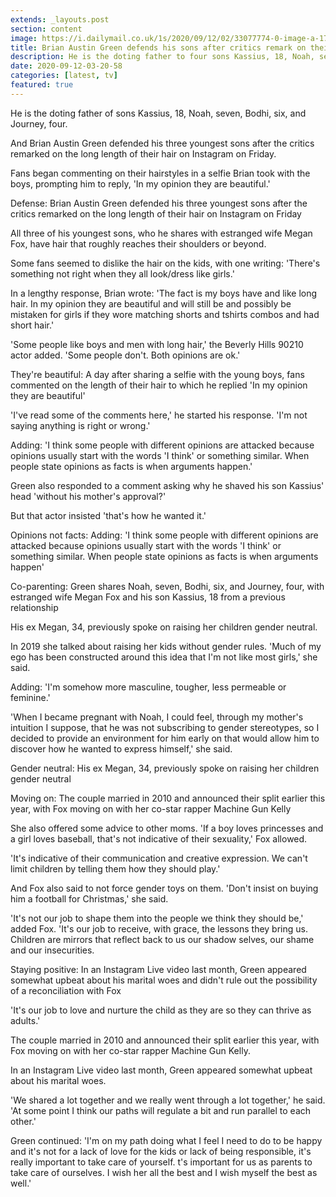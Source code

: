 ```yaml
---
extends: _layouts.post
section: content
image: https://i.dailymail.co.uk/1s/2020/09/12/02/33077774-0-image-a-17_1599872744134.jpg 
title: Brian Austin Green defends his sons after critics remark on their long hair 
description: He is the doting father to four sons Kassius, 18, Noah, seven, Bodhi, six, and Journey, four. Fans began commenting on their hairstyles in a selfie Brian took with the boys, prompting him to reply. 
date: 2020-09-12-03-20-58 
categories: [latest, tv] 
featured: true 
--- 
```

He is the doting father of sons Kassius, 18, Noah, seven, Bodhi, six, and Journey, four.

And Brian Austin Green defended his three youngest sons after the critics remarked on the long length of their hair on Instagram on Friday. 

Fans began commenting on their hairstyles in a selfie Brian took with the boys, prompting him to reply, 'In my opinion they are beautiful.' 

Defense: Brian Austin Green defended his three youngest sons after the critics remarked on the long length of their hair on Instagram on Friday

All three of his youngest sons, who he shares with estranged wife Megan Fox, have hair that roughly reaches their shoulders or beyond. 

Some fans seemed to dislike the hair on the kids, with one writing: 'There's something not right when they all look/dress like girls.' 

In a lengthy response, Brian wrote: 'The fact is my boys have and like long hair. In my opinion they are beautiful and will still be and possibly be mistaken for girls if they wore matching shorts and tshirts combos and had short hair.' 

'Some people like boys and men with long hair,' the Beverly Hills 90210 actor added. 'Some people don't. Both opinions are ok.'  

They're beautiful: A day after sharing a selfie with the young boys, fans commented on the length of their hair to which he replied 'In my opinion they are beautiful' 

'I've read some of the comments here,' he started his response. 'I'm not saying anything is right or wrong.' 

Adding: 'I think some people with different opinions are attacked because opinions usually start with the words 'I think' or something similar. When people state opinions as facts is when arguments happen.'

Green also responded to a comment asking why he shaved his son Kassius' head 'without his mother's approval?' 

But that actor insisted 'that's how he wanted it.' 

Opinions not facts: Adding: 'I think some people with different opinions are attacked because opinions usually start with the words 'I think' or something similar. When people state opinions as facts is when arguments happen' 

Co-parenting: Green shares Noah, seven, Bodhi, six, and Journey, four, with estranged wife Megan Fox and his son Kassius, 18 from a previous relationship 

His ex Megan, 34, previously spoke on raising her children gender neutral. 

In 2019 she talked about raising her kids without gender rules. 'Much of my ego has been constructed around this idea that I'm not like most girls,' she said. 

Adding: 'I'm somehow more masculine, tougher, less permeable or feminine.' 

'When I became pregnant with Noah, I could feel, through my mother's intuition I suppose, that he was not subscribing to gender stereotypes, so I decided to provide an environment for him early on that would allow him to discover how he wanted to express himself,' she said. 

Gender neutral: His ex Megan, 34, previously spoke on raising her children gender neutral  

Moving on: The couple married in 2010 and announced their split earlier this year, with Fox moving on with her co-star rapper Machine Gun Kelly  

She also offered some advice to other moms. 'If a boy loves princesses and a girl loves baseball, that's not indicative of their sexuality,' Fox allowed. 

'It's indicative of their communication and creative expression. We can't limit children by telling them how they should play.' 

And Fox also said to not force gender toys on them. 'Don't insist on buying him a football for Christmas,' she said.  

'It's not our job to shape them into the people we think they should be,' added Fox. 'It's our job to receive, with grace, the lessons they bring us. Children are mirrors that reflect back to us our shadow selves, our shame and our insecurities.

Staying positive: In an Instagram Live video last month, Green appeared somewhat upbeat about his marital woes and didn't rule out the possibility of a reconciliation with Fox 

'It's our job to love and nurture the child as they are so they can thrive as adults.' 

The couple married in 2010 and announced their split earlier this year, with Fox moving on with her co-star rapper Machine Gun Kelly.  

In an Instagram Live video last month, Green appeared somewhat upbeat about his marital woes.  

'We shared a lot together and we really went through a lot together,' he said. 'At some point I think our paths will regulate a bit and run parallel to each other.'   

Green continued: 'I'm on my path doing what I feel I need to do to be happy and it's not for a lack of love for the kids or lack of being responsible, it's really important to take care of yourself. t's important for us as parents to take care of ourselves. I wish her all the best and I wish myself the best as well.' 

